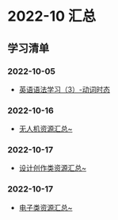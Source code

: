 # 2022-10 汇总
## 学习清单
### 2022-10-05
* [英语语法学习（3）-动词时态](./2022-10-05/英语语法学习（3）-动词时态.md)

### 2022-10-16
* [无人机资源汇总~](./2022-10-16/无人机资源汇总~.md)

### 2022-10-17
* [设计创作类资源汇总~](./2022-10-17/设计创作类资源汇总~.md)

### 2022-10-17
* [电子类资源汇总~](./2022-10-22/电子类资源汇总~.md)
